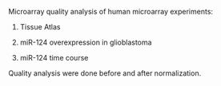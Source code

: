 Microarray quality analysis of human microarray experiments:

1) Tissue Atlas

2) miR-124 overexpression in glioblastoma

3) miR-124 time course

Quality analysis were done before and after normalization.
